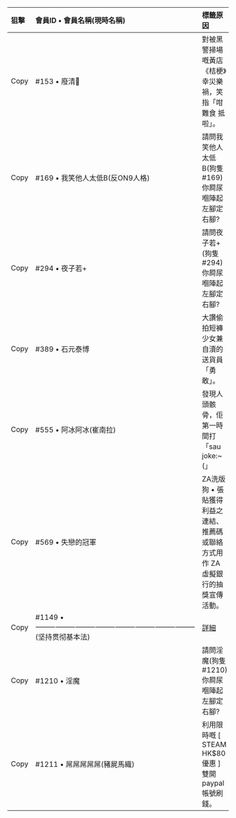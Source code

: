 
| 狙擊  | 會員ID • 會員名稱(現時名稱) | 標籤原因  | 鏈結  |
|:-----|:-----------|:------|:-----|
| Copy | #153 • 廢清🚬   | 對被黑警掃場嘅黃店《桔梗》幸災樂禍，笑指「咁難食 抵啦」。 | [🔗](https://lih.kg/gsbJmT)  |
| Copy | #169 • 我笑他人太低B(反ON9人格) | 請問我笑他人太低B(狗隻#169)你屙尿嗰陣起左腳定右腳? | [🔗](https://lih.kg/1656084)  |
| Copy | #294 • 夜子若+ | 請問夜子若+(狗隻#294)你屙尿嗰陣起左腳定右腳? | [🔗](https://lih.kg/2774727)  |
| Copy | #389 • 石元泰博 | 大讚偷拍短褲少女兼自瀆的送貨員「勇敢」。 | [🔗](https://lih.kg/hhmpRT) [🖼️](https://filedn.eu/l9Hq1YKLkJ4m0VSXcdcfUaJ/LIHKG_on99/on9_jai/389/389.1_.png)  |
| Copy | #555 • 阿冰阿冰(崔南拉) | 發現人頭骸骨，佢第一時間打「sau joke:~(」 | [🔗](https://lihkg.com/thread/2488948/page/3?post=61)  |
| Copy | #569 • 失戀的冠軍 |  ZA洗版狗 • 張貼獲得利益之連結、推薦碼或聯絡方式用作 ZA 虛擬銀行的抽獎宣傳活動。 |   [🔗](https://lih.kg/bgjbsmV) [🖼️](https://filedn.eu/l9Hq1YKLkJ4m0VSXcdcfUaJ/LIHKG_on99/on9_jai/569/569.1_.png) |
| Copy | #1149 • ⸻⸻⸻⸻⸻⸻⸻⸻(坚持贯彻基本法) | [詳細](./LibelWeb/1149.html) |   [🔗](./1149.html)  |
| Copy | #1210 • 淫魔 | 請問淫魔(狗隻#1210)你屙尿嗰陣起左腳定右腳? | [🔗](https://lih.kg/1678332) |
| Copy | #1211 • 屌屌屌屌屌(豬屍馬織) | 利用限時嘅 [ STEAM HK$80 優惠 ] 雙開 paypal 帳號刷錢。 | [🔗](https://lih.kg/bjOHapX) [🔗](https://lih.kg/bjOHdJX) [🖼️備份](https://filedn.eu/l9Hq1YKLkJ4m0VSXcdcfUaJ/LIHKG_on99/on9_son_2020/1211) |

<script>function LibelWeb(){navigator.clipboard.writeText(copyText.value);alert("Copied");}</script>
